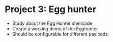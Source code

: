 # Project 3: Egg hunter

- Study about the Egg Hunter shellcode
- Create a working demo of the Egghunter
- Should be configurable for different payloads





